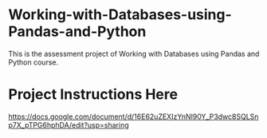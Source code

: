 # Working-with-Databases-using-Pandas-and-Python
This is the assessment project of Working with Databases using Pandas and Python course. 

# Project Instructions Here
https://docs.google.com/document/d/16E62uZEXIzYnNl90Y_P3dwc8SQLSnp7X_pTPG6hphDA/edit?usp=sharing
